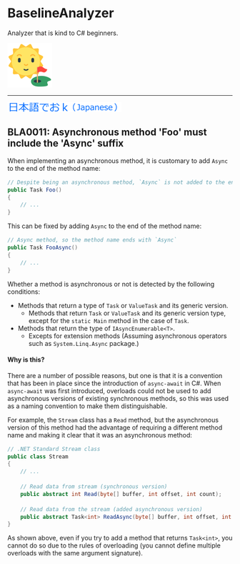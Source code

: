 # BaselineAnalyzer

Analyzer that is kind to C# beginners.

[![BaselineAnalyzer](Images/BaselineAnalyzer.100.png)](https://github.com/kekyo/BaselineAnalyzer)

----

[![Japanese language](Images/Japanese.256.png)](https://github.com/kekyo/BaselineAnalyzer/blob/main/docs/BLA0011.ja.md)

## BLA0011: Asynchronous method 'Foo' must include the 'Async' suffix

When implementing an asynchronous method,
it is customary to add `Async` to the end of the method name:

```csharp
// Despite being an asynchronous method, `Async` is not added to the end of the method name
public Task Foo()
{
    // ...
}
```

This can be fixed by adding `Async` to the end of the method name:

```csharp
// Async method, so the method name ends with `Async`
public Task FooAsync()
{
    // ...
}
```

Whether a method is asynchronous or not is detected by the following conditions:

* Methods that return a type of `Task` or `ValueTask` and its generic version.
  * Methods that return `Task` or `ValueTask` and its generic version type,
    except for the `static Main` method in the case of `Task`.
* Methods that return the type of `IAsyncEnumerable<T>`.
  * Excepts for extension methods (Assuming asynchronous operators such as `System.Linq.Async` package.)

#### Why is this?

There are a number of possible reasons,
but one is that it is a convention that has been in place since the introduction of `async-await` in C#.
When `async-await` was first introduced,
overloads could not be used to add asynchronous versions of existing synchronous methods,
so this was used as a naming convention to make them distinguishable.

For example, the `Stream` class has a `Read` method, but the asynchronous version of this method had the advantage of requiring a different method name and making it clear that it was an asynchronous method:

```csharp
// .NET Standard Stream class
public class Stream
{
    // ...
    
    // Read data from stream (synchronous version)
    public abstract int Read(byte[] buffer, int offset, int count);

    // Read data from the stream (added asynchronous version)
    public abstract Task<int> ReadAsync(byte[] buffer, int offset, int count);
}
```

As shown above, even if you try to add a method that returns `Task<int>`,
you cannot do so due to the rules of overloading
(you cannot define multiple overloads with the same argument signature).

